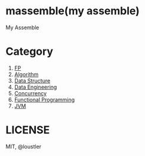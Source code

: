 # massemble(my assemble)
My Assemble

# Category
1. [FP](./fp)
1. [Algorithm](./algorithm)
1. [Data Structure](./data-structure)
1. [Data Engineering](./data-eng)
1. [Concurrency](./concurrency)
1. [Functional Programming](./functional-programming)
1. [JVM](./jvm)

# LICENSE
MIT, @loustler